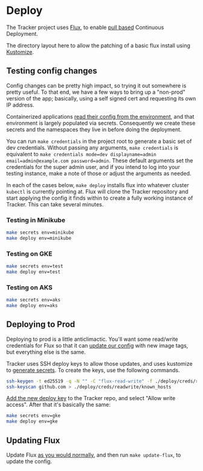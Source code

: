 # Deploy

The Tracker project uses [Flux](https://fluxcd.io/), to enable [pull based](https://alex.kaskaso.li/post/pull-based-pipelines) Continuous Deployment.

The directory layout here to allow the patching of a basic flux install using [Kustomize](https://kustomize.io/).

## Testing config changes

Config changes can be pretty high impact, so trying it out somewhere is pretty useful. To that end, we have a few ways to bring up a "non-prod" version of the app; basically, using a self signed cert and requesting its own IP address.

Containerized applications [read their config from the environment](https://12factor.net/config), and that environment is largely populated via secrets. Consequently we create these secrets and the namespaces they live in before doing the deployment.

You can run `make credentials` in the project root to generate a basic set of dev credentials. Without passing any arguments, `make credentials` is equivalent to `make credentials mode=dev displayname=admin email=admin@example.com password=admin`. These default arguments set the credentials for the super admin user, and if you intend to log into your testing instance, make a note of those or adjust the arguments as needed.

In each of the cases below, `make deploy` installs flux into whatever cluster `kubectl` is currently pointing at. Flux will clone the Tracker repository and start applying the config it finds within to create a fully working instance of Tracker. This can take several minutes.

### Testing in Minikube

```bash
make secrets env=minikube
make deploy env=minikube
```

### Testing on GKE

```bash
make secrets env=test
make deploy env=test
```

### Testing on AKS

```bash
make secrets env=aks
make deploy env=aks
```

## Deploying to Prod

Deploying to prod is a little anticlimactic. You'll want some read/write credentials for Flux so that it can [update our config](https://toolkit.fluxcd.io/components/image/imageupdateautomations/#update-strategy) with new image tags, but everything else is the same.

Tracker uses SSH deploy keys to allow those updates, and uses kustomize to [generate secrets](https://github.com/kubernetes-sigs/kustomize/blob/master/examples/secretGeneratorPlugin.md#secret-values-from-local-files). To create the keys, use the following commands.

```bash
ssh-keygen -t ed25519 -q -N "" -C "flux-read-write" -f ./deploy/creds/readwrite/identity
ssh-keyscan github.com > ./deploy/creds/readwrite/known_hosts
```

[Add the new deploy key](https://github.com/canada-ca/tracker/settings/keys/new) to the Tracker repo, and select "Allow write access".
After that it's basically the same:

```bash
make secrets env=gke
make deploy env=gke
```

## Updating Flux

Update Flux [as you would normally](https://fluxcd.io/docs/installation/), and then run `make update-flux`, to update the config.
